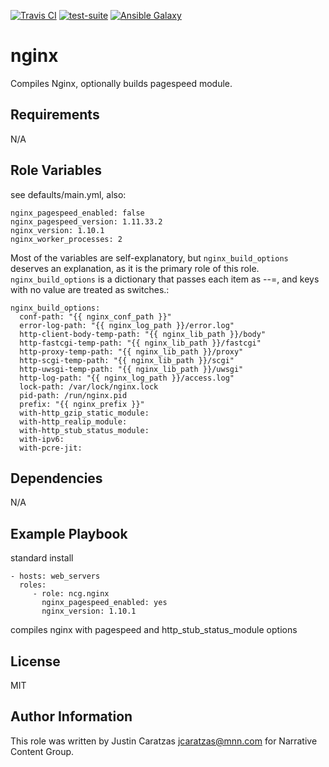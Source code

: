 [![Travis CI](http://img.shields.io/travis/NarrativeContentGroup/ansible-nginx.svg?style=flat)](http://travis-ci.org/NarrativeContentGroup/ansible-nginx) [![test-suite](http://img.shields.io/badge/test--suite-ansible--nginx-blue.svg?style=flat)](https://github.com/NarrativeContentGroup/ansible-role-tests/tree/master/ansible-nginx/) [![Ansible Galaxy](http://img.shields.io/badge/galaxy-bigjust.nginx-660198.svg?style=flat)](https://galaxy.ansible.com/list#/roles/3059)

nginx
=========

Compiles Nginx, optionally builds pagespeed module.


Requirements
------------

N/A


Role Variables
--------------

see defaults/main.yml, also:

    nginx_pagespeed_enabled: false
    nginx_pagespeed_version: 1.11.33.2
    nginx_version: 1.10.1
    nginx_worker_processes: 2

Most of the variables are self-explanatory, but `nginx_build_options` deserves
an explanation, as it is the primary role of this role. `nginx_build_options` is
a dictionary that passes each item as --<key>=<value>, and keys with no value
are treated as switches.:

    nginx_build_options:
      conf-path: "{{ nginx_conf_path }}"
      error-log-path: "{{ nginx_log_path }}/error.log"
      http-client-body-temp-path: "{{ nginx_lib_path }}/body"
      http-fastcgi-temp-path: "{{ nginx_lib_path }}/fastcgi"
      http-proxy-temp-path: "{{ nginx_lib_path }}/proxy"
      http-scgi-temp-path: "{{ nginx_lib_path }}/scgi"
      http-uwsgi-temp-path: "{{ nginx_lib_path }}/uwsgi"
      http-log-path: "{{ nginx_log_path }}/access.log"
      lock-path: /var/lock/nginx.lock
      pid-path: /run/nginx.pid
      prefix: "{{ nginx_prefix }}"
      with-http_gzip_static_module:
      with-http_realip_module:
      with-http_stub_status_module:
      with-ipv6:
      with-pcre-jit:



Dependencies
------------

N/A


Example Playbook
----------------

standard install

    - hosts: web_servers
      roles:
         - role: ncg.nginx
           nginx_pagespeed_enabled: yes
           nginx_version: 1.10.1

compiles nginx with pagespeed and http_stub_status_module options

License
-------

MIT


Author Information
------------------

This role was written by Justin Caratzas <jcaratzas@mnn.com> for Narrative Content Group.
